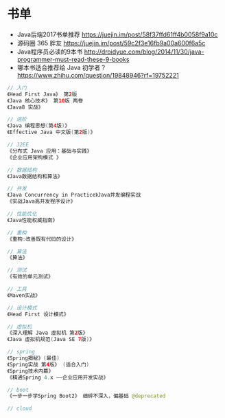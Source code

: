 # 书单

- Java后端2017书单推荐 <https://juejin.im/post/58f37ffd61ff4b0058f9a10c>
- 源码圈 365 胖友 <https://juejin.im/post/59c2f3e16fb9a00a600f6a5c>
- Java程序员必读的9本书 <http://droidyue.com/blog/2014/11/30/java-programmer-must-read-these-9-books>
- 哪本书适合推荐给 Java 初学者？ <https://www.zhihu.com/question/19848946?rf=19752221>

```java
// 入门
《Head First Java》 第2版
《Java 核心技术》 第10版 两卷
《Java8 实战》

// 进阶  
《Java 编程思想(第4版)》  
《Effective Java 中文版(第2版)》  

// J2EE  
《分布式 Java 应用：基础与实践》  
《企业应用架构模式 》

// 数据结构  
《Java数据结构和算法》

// 并发
《Java Concurrency in Practice》Java并发编程实战
《实战Java高并发程序设计》

// 性能优化
《Java性能权威指南》

// 重构
《重构:改善既有代码的设计》  

// 算法  
《算法》

// 测试
《有效的单元测试》

// 工具
《Maven实战》

// 设计模式
《Head First 设计模式》 

// 虚拟机
《深入理解 Java 虚拟机 第2版》
《Java 虚拟机规范(Java SE 7版)》

// spring
《Spring揭秘》(最佳)
《Spring实战 第4版》 (适合入门)
《Spring技术内幕》
《精通Spring 4.x ――企业应用开发实战》

// boot
《一步一步学Spring Boot2》 细碎不深入，偏基础 @deprecated

// cloud
```
